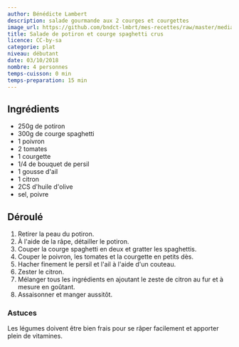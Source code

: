 ```yaml
---
author: Bénédicte Lambert
description: salade gourmande aux 2 courges et courgettes
image_url: https://github.com/bndct-lmbrt/mes-recettes/raw/master/medias/salade-courges-crues.jpg
title: Salade de potiron et courge spaghetti crus
licence: CC-by-sa
categorie: plat
niveau: débutant
date: 03/10/2018
nombre: 4 personnes
temps-cuisson: 0 min
temps-preparation: 15 min
---
```


## Ingrédients

* 250g de potiron
* 300g de courge spaghetti
* 1 poivron
* 2 tomates
* 1 courgette
* 1/4 de bouquet de persil
* 1 gousse d'ail
* 1 citron
* 2CS d'huile d'olive
* sel, poivre

## Déroulé

1. Retirer la peau du potiron.  
2. À l'aide de la râpe, détailler le potiron.  
3. Couper la courge spaghetti en deux et gratter les spaghettis.  
4. Couper le poivron, les tomates et la courgette en petits dès.  
5. Hacher finement le persil et l'ail à l'aide d'un couteau.
6. Zester le citron.
7. Mélanger tous les ingrédients en ajoutant le zeste de citron au fur et à mesure en goûtant.
8. Assaisonner et manger aussitôt.  

### Astuces

Les légumes doivent être bien frais pour se râper facilement et apporter plein de vitamines.